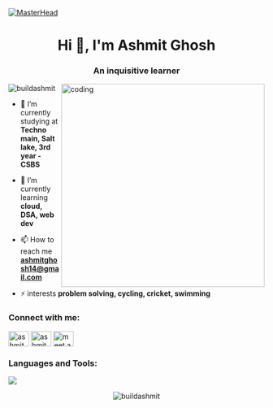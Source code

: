 [![MasterHead](https://mir-s3-cdn-cf.behance.net/project_modules/1400/475eb095746151.5e9ecde695f7a.gif)](https://buildashmit.io)
<h1 align="center">Hi 👋, I'm Ashmit Ghosh</h1>
<h3 align="center">An inquisitive learner</h3>
<image align="right" alt="coding" width="400" src="https://i.pinimg.com/originals/e4/26/70/e426702edf874b181aced1e2fa5c6cde.gif"

<p align="left"> <img src="https://komarev.com/ghpvc/?username=buildashmit&label=Profile%20views&color=0e75b6&style=flat" alt="buildashmit" /> </p>

- 🔭 I’m currently studying at **Techno main, Salt lake, 3rd year - CSBS**

- 🌱 I’m currently learning **cloud, DSA, web dev**

- 📫 How to reach me **ashmitghosh14@gmail.com**

- ⚡ interests **problem solving, cycling, cricket, swimming**

<h3 align="left">Connect with me:</h3>
<p align="left">
<a href="https://twitter.com/ashmitg5" target="blank"><img align="center" src="https://raw.githubusercontent.com/rahuldkjain/github-profile-readme-generator/master/src/images/icons/Social/twitter.svg" alt="ashmitg5" height="30" width="40" /></a>
<a href="https://www.linkedin.com/in/ashmit-ghosh-204310250/" target="blank"><img align="center" src="https://raw.githubusercontent.com/rahuldkjain/github-profile-readme-generator/master/src/images/icons/Social/linked-in-alt.svg" alt="ashmitghosh" height="30" width="40" /></a>
<a href="https://instagram.com/meet.ash14" target="blank"><img align="center" src="https://raw.githubusercontent.com/rahuldkjain/github-profile-readme-generator/master/src/images/icons/Social/instagram.svg" alt="meet.ash14" height="30" width="40" /></a>
</p>

<h3 align="left">Languages and Tools:</h3>

<p align="left">
  <a href="https://skillicons.dev">
    <img src="https://skillicons.dev/icons?i=cpp,c,python,html,css,js,tailwind,nodejs,express,mongodb,mysql,firebase,postman,aws,gcp,git,linux" />
  </a>
</p>

<!-- <p>&nbsp;<img align="center" src="https://github-readme-stats.vercel.app/api?username=buildashmit&show_icons=true&locale=en" alt="buildashmit" /></p> -->

<p align="center"><img align="center" src="https://github-readme-streak-stats.herokuapp.com/?user=buildashmit&" alt="buildashmit" /></p>


